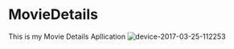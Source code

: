 # MovieDetails
This is my Movie Details Apllication
![device-2017-03-25-112253](https://cloud.githubusercontent.com/assets/26653334/24319842/ff4cbcdc-114d-11e7-8188-42e5ea2ca5fb.png)
